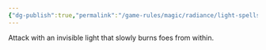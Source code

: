 ```yaml
---
{"dg-publish":true,"permalink":"/game-rules/magic/radiance/light-spells/ghostly-beam/"}
---
```


Attack with an invisible light that slowly burns foes from within.